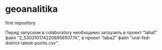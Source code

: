 # geoanalitika
first repository

Перед запуском в colaboratory необходимо загрузить в проект "laba1" файл "2_5303101742206956507.fit", в проект "laba2" файл "ural-fed-district-latest-points.csv".
